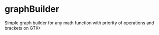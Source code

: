 # graphBuilder
Simple graph builder for any math function with priority of operations and brackets on GTK+
